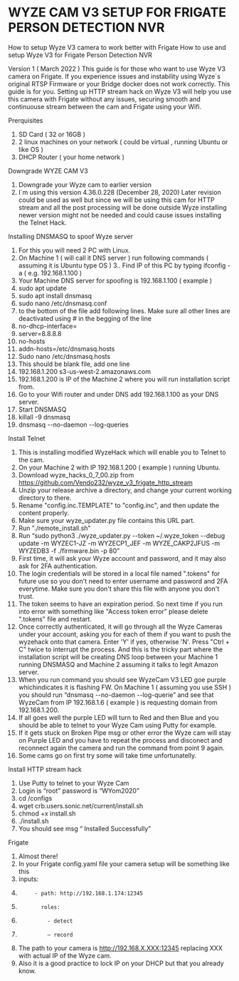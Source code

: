 # WYZE CAM V3 SETUP FOR FRIGATE PERSON DETECTION NVR
How to setup Wyze V3 camera to work better with Frigate
How to use and setup Wyze V3 for Frigate Person Detection NVR
  
Version 1 ( March 2022 )
This guide is for those who want to use Wyze V3 camera on Frigate. If you experience issues and instability using Wyze`s original RTSP Firmware or your Bridge docker does not work correctly. This guide is for you. Setting up HTTP stream hack on Wyze V3 will help you use this camera with Frigate without any issues, securing smooth and continuouse stream between the cam and Frigate using your Wifi. 

Prerquisites
1.	SD Card ( 32 or 16GB )
2.	2 linux machines on your network ( could be virtual , running Ubuntu or like OS ) 
3.	DHCP Router ( your home network )

Downgrade WYZE CAM V3
1.	Downgrade your Wyze cam to earlier version 
2.	I`m using this version 4.36.0.228 (December 28, 2020)
Later revision could be used as well but since we will be using this cam for HTTP stream and all the post processing will be done outside Wyze installing newer version might not be needed and could cause issues installing the Telnet Hack.

Installing DNSMASQ to spoof Wyze server
1.	For this you will need 2 PC with Linux.
2.	On Machine 1 ( will call it DNS server ) run following commands ( assuming it is Ubuntu type OS )
3..	Find IP of this PC by typing ifconfig -a ( e.g. 192.168.1.100 )
4.	Your Machine DNS server for spoofing is 192.168.1.100 ( example )
5.	sudo apt update
6.	sudo apt install dnsmasq
7.	sudo nano /etc/dnsmasq.conf
8.	to the bottom of the file add following lines. Make sure all other lines are deactivated using # in the begging of the line 
9.	no-dhcp-interface=
10.	server=8.8.8.8
11.	no-hosts
12.	addn-hosts=/etc/dnsmasq.hosts
13.	Sudo nano /etc/dnsmasq.hosts
14.	This should be blank file, add one line
15.	192.168.1.200 s3-us-west-2.amazonaws.com
16.	192.168.1.200 is IP  of the Machine 2 where you will run installation script from.
17.	Go to your Wifi router and under DNS add 192.168.1.100 as your DNS server. 
18.	Start DNSMASQ
19.	killall -9 dnsmasq
20.	dnsmasq --no-daemon --log-queries

Install Telnet
1.	This is installing modified WyzeHack which will enable you to Telnet to the cam.
2.	On your Machine 2 with IP 192.168.1.200 ( example ) running Ubuntu.
3.	Download wyze_hacks_0_7_00.zip  from https://github.com/Vendo232/wyze_v3_frigate_http_stream 
4.	Unzip your release archive a directory, and change your current working directory to there.
5.	Rename "config.inc.TEMPLATE" to "config.inc", and then update the content properly.
6.	Make sure your wyze_updater.py file contains this URL part. 
8.	Run "./remote_install.sh"
9.	Run “sudo python3 ./wyze_updater.py --token ~/.wyze_token --debug update -m WYZEC1-JZ -m WYZECP1_JEF -m WYZE_CAKP2JFUS -m WYZEDB3 -f ./firmware.bin -p 80” 
11.	First time, it will ask your Wyze account and password, and it may also ask for 2FA authentication.
12.	The login credentials will be stored in a local file named ".tokens" for future use so you don't need to enter username and password and 2FA everytime. Make sure you don't share this file with anyone you don't trust.
13.	The token seems to have an expiration period. So next time if you run into error with something like "Access token error" please delete ".tokens" file and restart.
14.	Once correctly authenticated, it will go through all the Wyze Cameras under your account, asking you for each of them if you want to push the wyzehack onto that camera. Enter 'Y' if yes, otherwise 'N'. Press "Ctrl + C" twice to interrupt the process.
And this is the tricky part where the installation script will be creating DNS loop between your Machine 1 running DNSMASQ and Machine 2 assuming it talks to legit Amazon server.
15.	When you run command you should see WyzeCam V3 LED goe purple whichindicates it is flashing FW. On Machine 1 ( assuming you use SSH ) you should run “dnsmasq --no-daemon --log-querie” and see that WyzeCam from IP 192.168.1.6 ( example ) is requesting domain from 192.168.1.200.
16.	If all goes well the purple LED will turn to Red and then Blue and you should be able to telnet to your Wyze Cam using Putty for example. 
17.	If it gets stuck on Broken Pipe msg or other error the Wyze cam will stay on Purple LED and you have to repeat the process and disconect and reconnect again the camera and run the command from point 9 again.
18.	Some cams go on first try some will take time unfortunatelly.

Install HTTP stream hack
1.	Use Putty to telnet to your Wyze Cam
2.	Login is “root” password is “WYom2020”
3.	cd /configs
4.	wget crb.users.sonic.net/current/install.sh
5.	chmod +x install.sh
6.	./install.sh
7.	You should see msg “ Installed Successfully”

Frigate
1.	Almost there!
2.	In your Frigate config.yaml file your camera setup will be something like this
3.	inputs:
4.	        - path: http://192.168.1.174:12345 
5.	          roles:
6.	            - detect
7.	            – record
8.	The path to your camera is http://192.168.X.XXX:12345 replacing XXX with actual IP of the Wyze cam.
9.	Also it is a good practice to lock IP on your DHCP but that you already know.


